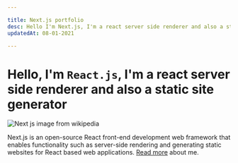 ```yaml
---

title: Next.js portfolio
desc: Hello I'm Next.js, I'm a react server side renderer and also a static site generator
updatedAt: 08-01-2021

---
```


# Hello, I'm ``React.js``, I'm a react server side renderer and also a static site generator

![Next js image from wikipedia](/nextjs.png "next js")

Next.js is an open-source React front-end development web framework that enables functionality such as server-side rendering and generating static websites for React based web applications. [Read more](/about) about me.